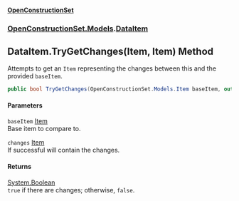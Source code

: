 #### [OpenConstructionSet](index.md 'index')
### [OpenConstructionSet.Models](index.md#OpenConstructionSet_Models 'OpenConstructionSet.Models').[DataItem](NedciBI8UIBYqbpYqrEXSw.md 'OpenConstructionSet.Models.DataItem')
## DataItem.TryGetChanges(Item, Item) Method
Attempts to get an `Item` representing the changes between this and the provided `baseItem`.  
```csharp
public bool TryGetChanges(OpenConstructionSet.Models.Item baseItem, out OpenConstructionSet.Models.Item changes);
```
#### Parameters
<a name='OpenConstructionSet_Models_DataItem_TryGetChanges(OpenConstructionSet_Models_Item_OpenConstructionSet_Models_Item)_baseItem'></a>
`baseItem` [Item](Z9pYmp3jhG_PhNCQ0nlOeg.md 'OpenConstructionSet.Models.Item')  
Base item to compare to.
  
<a name='OpenConstructionSet_Models_DataItem_TryGetChanges(OpenConstructionSet_Models_Item_OpenConstructionSet_Models_Item)_changes'></a>
`changes` [Item](Z9pYmp3jhG_PhNCQ0nlOeg.md 'OpenConstructionSet.Models.Item')  
If successful will contain the changes.
  
#### Returns
[System.Boolean](https://docs.microsoft.com/en-us/dotnet/api/System.Boolean 'System.Boolean')  
`true` if there are changes; otherwise, `false`.
